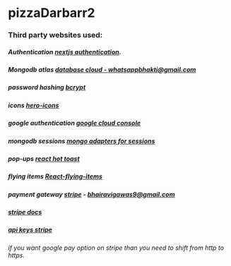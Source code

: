 # pizzaDarbarr2

### Third party websites used:
##### Authentication [nextjs authentication](https://next-auth.js.org/configuration/providers/credentials).
##### Mongodb atlas   [database cloud - whatsappbhakti@gmail.com](https://cloud.mongodb.com/) 
##### password hashing [bcrypt](https://www.npmjs.com/package/bcrypt)
##### icons [hero-icons](https://heroicons.com/)
##### google authentication [google cloud console](https://console.cloud.google.com/welcome/new?pli=1)
##### mongodb sessions [mongo adapters for sessions](https://authjs.dev/getting-started/adapters/mongodb)
##### pop-ups  [react hot toast](https://react-hot-toast.com/docs)
##### flying items [React-flying-items](https://npm.io/package/react-flying-item)
##### payment gateway [stripe](https://dashboard.stripe.com/test/dashboard) - bhairavigawas9@gmail.com
##### [stripe docs](https://docs.stripe.com/api/checkout/sessions/create)
##### [api keys stripe](https://dashboard.stripe.com/test/apikeys)


###### if you want google pay option on stripe than you need to shift from http to https.
